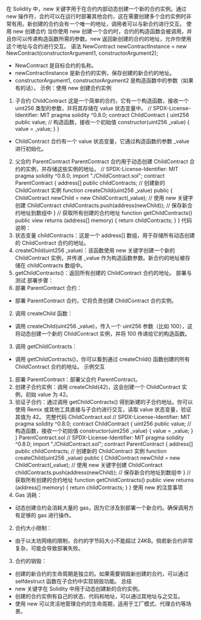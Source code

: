在 Solidity 中，new 关键字用于在合约内部动态创建一个新的合约实例。通过 new 操作符，合约可以在运行时部署其他合约，这在需要创建多个合约实例时非常有用。新创建的合约会有一个唯一的地址，调用者可以与新合约进行交互。
使用 new 创建合约
当你使用 new 创建一个合约时，合约的构造函数会被调用，并且你可以传递构造函数所需的参数。new 返回新创建的合约的地址，允许你使用这个地址与合约进行交互。
语法
NewContract newContractInstance = new NewContract(constructorArgument1, constructorArgument2);
- NewContract 是目标合约的名称。
- newContractInstance 是新合约的实例，保存创建的新合约的地址。
- constructorArgument1, constructorArgument2 是构造函数中的参数（如果有的话）。
示例：使用 new 创建合约实例
1. 子合约 ChildContract
这是一个简单的合约，它有一个构造函数，接收一个 uint256 类型的参数，并将其存储在 value 状态变量中。
// SPDX-License-Identifier: MIT
pragma solidity ^0.8.0;
contract ChildContract {
    uint256 public value;
    // 构造函数，接收一个初始值
    constructor(uint256 _value) {
        value = _value;
    }
}
- ChildContract 合约有一个 value 状态变量，它通过构造函数的参数 _value 进行初始化。
2. 父合约 ParentContract
ParentContract 合约用于动态创建 ChildContract 合约的实例，并存储这些实例的地址。
// SPDX-License-Identifier: MIT
pragma solidity ^0.8.0;
import "./ChildContract.sol";
contract ParentContract {
    address[] public childContracts;
    // 创建新的 ChildContract 实例
    function createChild(uint256 _value) public {
        ChildContract newChild = new ChildContract(_value); // 使用 new 关键字创建 ChildContract
        childContracts.push(address(newChild)); // 保存新合约地址到数组中
    }
    // 获取所有创建的合约地址
    function getChildContracts() public view returns (address[] memory) {
        return childContracts;
    }
}
代码说明：
1. 状态变量 childContracts：这是一个 address[] 数组，用于存储所有动态创建的 ChildContract 合约的地址。
2. createChild(uint256 _value)：该函数使用 new 关键字创建一个新的 ChildContract 实例，并传递 _value 作为构造函数参数。新合约的地址被存储在 childContracts 数组中。
3. getChildContracts()：返回所有创建的 ChildContract 合约的地址。
部署与测试
部署步骤：
1. 部署 ParentContract 合约：
  - 部署 ParentContract 合约，它将负责创建 ChildContract 合约实例。
2. 调用 createChild 函数：
  - 调用 createChild(uint256 _value)，传入一个 uint256 参数（比如 100），这将动态创建一个新的 ChildContract 实例，并将 100 传递给它的构造函数。
3. 调用 getChildContracts：
  - 调用 getChildContracts()，你可以看到通过 createChild() 函数创建的所有 ChildContract 合约的地址。
示例交互
1. 部署 ParentContract：部署父合约 ParentContract。
2. 创建子合约实例：调用 createChild(42)，这会创建一个 ChildContract 实例，初始 value 为 42。
3. 验证子合约：通过调用 getChildContracts() 得到新建的子合约地址。你可以使用 Remix 或其他工具直接与子合约进行交互，读取 value 状态变量，验证其值为 42。
完整代码
ChildContract.sol
// SPDX-License-Identifier: MIT
pragma solidity ^0.8.0;
contract ChildContract {
    uint256 public value;
    // 构造函数，接收一个初始值
    constructor(uint256 _value) {
        value = _value;
    }
}
ParentContract.sol
// SPDX-License-Identifier: MIT
pragma solidity ^0.8.0;
import "./ChildContract.sol";
contract ParentContract {
    address[] public childContracts;
    // 创建新的 ChildContract 实例
    function createChild(uint256 _value) public {
        ChildContract newChild = new ChildContract(_value); // 使用 new 关键字创建 ChildContract
        childContracts.push(address(newChild)); // 保存新合约地址到数组中
    }
    // 获取所有创建的合约地址
    function getChildContracts() public view returns (address[] memory) {
        return childContracts;
    }
}
使用 new 的注意事项
1. Gas 消耗： 
  - 动态创建合约会消耗大量的 gas，因为它涉及到部署一个新合约。确保调用方有足够的 gas 进行操作。
2. 合约大小限制： 
  - 由于以太坊网络的限制，合约的字节码大小不能超过 24KB。倘若新合约非常复杂，可能会导致部署失败。
3. 合约的销毁： 
  - 创建的新合约的生命周期是独立的。如果需要销毁新创建的合约，可以通过 selfdestruct 函数在子合约中实现销毁功能。
总结
- new 关键字在 Solidity 中用于动态创建新的合约实例。
- 创建的合约实例有自己的状态、代码和地址，可以通过其地址与之交互。
- 使用 new 可以灵活地管理合约的生命周期，适用于工厂模式、代理合约等场景。